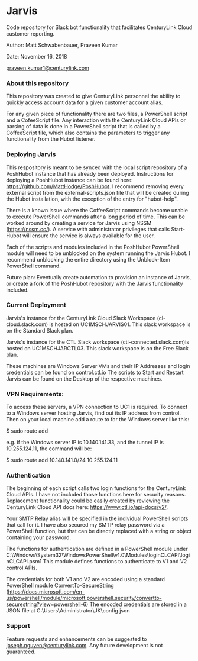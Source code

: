 # Jarvis

Code repository for Slack bot functionality that facilitates CenturyLink Cloud customer reporting.

Author: Matt Schwabenbauer, Praveen Kumar

Date: November 16, 2018

praveen.kumar1@centurylink.com

### About this repository

This repository was created to give CenturyLink personnel the ability to quickly access account data for a given customer account alias.

For any given piece of functionality there are two files, a PowerShell script and a CofeeScript file. Any interaction with the CenturyLink Cloud APIs or parsing of data is done in a PowerShell script that is called by a CoffeeScript file, which also contains the parameters to trigger any functionality from the Hubot listener.

### Deploying Jarvis

This respository is meant to be synced with the local script repository of a PoshHubot instance that has already been deployed. Instructions for deploying a PoshHubot instance can be found here: https://github.com/MattHodge/PoshHubot. I recommend removing every external script from the external-scripts.json file that will be created during the Hubot installation, with the exception of the entry for "hubot-help".

There is a known issue where the CoffeeScript commands become unable to execute PowerShell commands after a long period of time. This can be worked around by creating a service for Jarvis using NSSM (https://nssm.cc/). A service with administrator privileges that calls Start-Hubot will ensure the service is always available for the user.

Each of the scripts and modules included in the PoshHubot PowerShell module will need to be unblocked on the system running the Jarvis Hubot. I recommend unblocking the entire directory using the Unblock-Item PowerShell command.

Future plan: Eventually create automation to provision an instance of Jarvis, or create a fork of the PoshHubot repository with the Jarvis functionality included.

### Current Deployment

Jarvis's instance for the CenturyLink Cloud Slack Workspace (cl-cloud.slack.com) is hosted on UC1MSCHJARVIS01. This slack workspace is on the Standard Slack plan.

Jarvis's instance for the CTL Slack workspace (ctl-connected.slack.com)is hosted on UC1MSCHJARCTL03. This slack workspace is on the Free Slack plan.

These machines are Windows Server VMs and their IP Addresses and login credentials can be found on control.ctl.io
The scripts to Start and Restart Jarvis can be found on the Desktop of the respective machines. 

### VPN Requirements:

To access these servers, a VPN connection to UC1 is required. To connect to a Windows server hosting Jarvis, find out its IP address from control.
Then on your local machine add a route to for the Windows server like this:

$ sudo route add <subnet-windows-machine> <tunnel IP>

e.g. if the Windows server IP is 10.140.141.33, and the tunnel IP is 10.255.124.11, the command will be:

$ sudo route add 10.140.141.0/24 10.255.124.11


### Authentication

The beginning of each script calls two login functions for the CenturyLink Cloud APIs. I have not included those functions here for security reasons. Replacement functionality could be easily created by reviewing the CenturyLink Cloud API docs here: https://www.ctl.io/api-docs/v2/.

Your SMTP Relay alias will be specified in the individual PowerShell scripts that call for it. I have also secured my SMTP relay password via a PowerShell function, but that can be directly replaced with a string or object containing your password.

The functions for authentication are defined in a PowerShell module under C:\Windows\System32\WindowsPowerShell\v1.0\Modules\loginCLCAPI\loginCLCAPI.psm1
This module defines functions to authenticate to V1 and V2 control APIs.

The credentials for both V1 and V2 are encoded using a standard PowerShell module ConvertTo-SecureString (https://docs.microsoft.com/en-us/powershell/module/microsoft.powershell.security/convertto-securestring?view=powershell-6)
The encoded credentials are stored in a JSON file at C:\Users\Administrator\JK\config.json


### Support

Feature requests and enhancements can be suggested to joseph.nguyen@centurylink.com. Any future development is not guaranteed.
